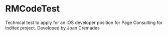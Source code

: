 # RMCodeTest
Technical test to apply for an iOS developer position for Page Consulting for Inditex project. Developed by Joan Cremades
